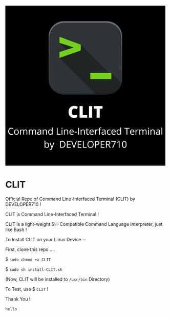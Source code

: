![Logo](/logo.png)

# CLIT

Official Repo of Command Line-Interfaced Terminal (CLIT) by DEVELOPER710 !

CLIT is Command Line-Interfaced Terminal !

CLIT is a light-weight SH-Compatible Command Language Interpreter, just like Bash !


To Install CLIT on your Linux Device :-

First, clone this repo ....

$ `sudo chmod +x CLIT`

$ `sudo sh install-CLIT.sh`

(Now, CLIT will be installed to `/usr/bin` Directory)


To Test, use  $ `CLIT` !

Thank You !

```
hello
```
